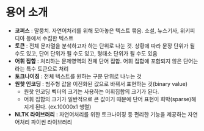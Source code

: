 # 용어 소개
- **코퍼스** : 말뭉치. 자연어처리를 위해 모아놓은 텍스트 묶음. 소설, 뉴스기사, 위키피디아 등에서 수집한 텍스트
- **토큰** : 전체 문자열을 분석하고자 하는 단위로 나눈 것. 상황에 따라 문장 단위가 될 수도 있고, 단어 단위가 될 수도 있고, 형태소 단위가 될 수도 있음
- **어휘 집합** : 처리하는 문제영역의 전체 단어 집합. 어휘 집합에 포함되지 않은 단어는 <UNK>라는 특수 토큰으로 처리
- **토크나이징** : 전체 텍스트를 원하는 구분 단위로 나누는 것
- **원핫 인코딩** : 범주형 값을 이진화된 값으로 바꿔서 표현하는 것(binary value)
    - 원핫 인코딩 벡터의 크기는 사용하는 어휘집합의 크기가 된다.
    - 어휘 집합의 크기가 일반적으로 큰 값이기 때문에 단어 표현이 희박(sparse)해지게 된다. (ex.10000x1 행렬)
 - **NLTK 라이브러리** : 자연어처리를 위한 토크나이징 등 편리한 기능을 제공하는 자연어처리 파이썬 라이브러리
